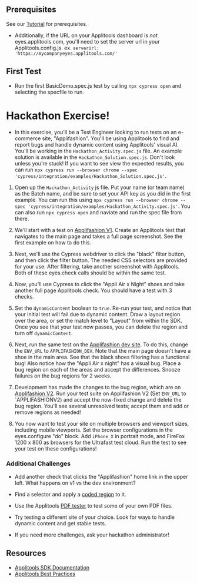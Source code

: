 ## Prerequisites
See our [Tutorial](https://applitools.com/tutorials/cypress.html#running-tests-with-applitools)
for prerequisites. 

* Additionally, if the URL on your Applitools dashboard is *not* eyes.applitools.com, you'll need to set the server url in your Applitools.config.js. 
ex. `serverUrl: 'https://mycompanyeyes.applitools.com/'`

## First Test

* Run the first BasicDemo.spec.js test by calling `npx cypress open` and selecting the specfile to run. 


# Hackathon Exercise!

* In this exercise, you'll be a Test Engineer looking to run tests on an e-commerce site, "Applifashion". 
  You'll be using Applitools to find and report bugs and handle dynamic content using Applitools' visual AI.
  You'll be working in the `Hackathon_Activity.spec.js` file. An example solution is available in the `Hackathon_Solution.spec.js`. Don't look unless you're stuck! If you want to see view the expected results, you can run  `npx cypress run --browser chrome --spec 'cypress/integration/examples/Hackathon_Solution.spec.js'`.

1. Open up the `Hackathon_Activity` js file. Put your name (or team name) as the Batch name, and be sure to set your API key as you did in the first example. You can run this using `npx cypress run --browser chrome --spec 'cypress/integration/examples/Hackathon_Activity.spec.js'`. You can also run `npx cypress open` and naviate and run the spec file from there. 


2. We'll start with a test on [Applifashion V1](https://demo.applitools.com/gridHackathonV1.html). Create an Applitools test that navigates to the main page and takes a full page screenshot. See the first example on how to do this.

   
3. Next, we'll use the Cypress webdriver to click the "black" filter button, and then click the filter button. The needed CSS selectors are provided for your use. After filtering, take another screenshot with Applitools. 
   Both of these eyes.check calls should be within the same test.
   

4. Now, you'll use Cypress to click the "Appli Air x Night" shoes and take another full page Applitools check. You should have a test with 3 checks. 
 

5. Set the `dynamicContent` boolean to `true`. Re-run your test, and notice that your initial test will fail due to dynamic content. 
Draw a layout region over the area, or set the match level to "Layout" from within the SDK. Once you see that your test now passes, you can delete the region and turn off `dynamicContent`. 
   
 
6. Next, run the same test on the [Applifashion dev site](https://demo.applitools.com/tlcHackathonDev.html). To do this, change the `ENV_URL` to `APPLIFASHION_DEV`. Note that the main page doesn't have a shoe in the main area. 
   See that the black shoes filtering has a functional bug! Also notice how the "Appli Air x night" has a visual bug. 
   Place a bug region on each of the areas and accept the differences. Snooze failures on the bug regions for 2 weeks.
   

7. Development has made the changes to the bug region, which are on [Applifashion V2](https://demo.applitools.com/gridHackathonV2.html). 
Run your test suite on Applifashion V2 (Set `ENV_URL` to `APPLIFASHIONV2)
and accept the now-fixed change and delete the bug region. 
You'll see several unresolved tests; accept them and add or remove regions as needed!
  
 
8. You now want to test your site on multiple browsers and viewport sizes, including mobile viewports. Set the browser configurations in the eyes.configure "do" block. 
Add `iPhone_X` in portrait mode, and FireFox 1200 x 800 as browsers for the Ultrafast test cloud. Run the test to see your test 
   on these configurations!

### Additional Challenges
* Add another check that clicks the "Applifashion" home link in the upper left. What happens on v1 vs the dev environment? 


* Find a selector and apply a [coded region](https://help.applitools.com/hc/en-us/articles/360007188211-Coded-Ignore-Regions) to it. 

* Use the Applitools [PDF tester](https://applitools.com/tutorials/pdf-forms.html#analyze-your-test-results) to test some of your own PDF files. 

* Try testing a different site of your choice. Look for ways to handle dynamic content and get stable tests.  

* If you need more challenges, ask your hackathon administrator!

## Resources
- [Applitools SDK Documentation](https://www.npmjs.com/package/@applitools/eyes-cypress)
- [Applitools Best Practices](https://applitools.com/docs/topics/general-concepts/visual-test-best-practices.html)